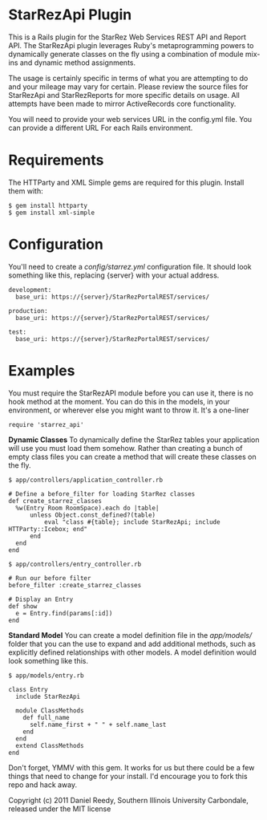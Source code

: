 StarRezApi Plugin
==========

This is a Rails plugin for the StarRez Web Services REST API and Report API. The StarRezApi
plugin leverages Ruby's metaprogramming powers to dynamically generate classes on the fly using
a combination of module mix-ins and dynamic method assignments.

The usage is certainly specific in terms of what you are attempting to do and your mileage may vary
for certain. Please review the source files for StarRezApi and StarRezReports for more specific
details on usage. All attempts have been made to mirror ActiveRecords core functionality.

You will need to provide your web services URL in the config.yml file. You can provide a different
URL For each Rails environment.

Requirements
=======

The HTTParty and XML Simple gems are required for this plugin. Install them with:

    $ gem install httparty
    $ gem install xml-simple
    
Configuration
=======

You'll need to create a _config/starrez.yml_ configuration file. It should look something like this, replacing {server} with your actual address.

    development:
      base_uri: https://{server}/StarRezPortalREST/services/
      
    production:
      base_uri: https://{server}/StarRezPortalREST/services/
      
    test:
      base_uri: https://{server}/StarRezPortalREST/services/


Examples
=======

You must require the StarRezAPI module before you can use it, there is no hook method at the moment. 
You can do this in the models, in your environment, or wherever else you might want to throw it. It's
a one-liner

    require 'starrez_api'

__Dynamic Classes__
To dynamically define the StarRez tables your application will use you must load them somehow. Rather
than creating a bunch of empty class files you can create a method that will create these classes on
the fly.

    $ app/controllers/application_controller.rb
    
    # Define a before_filter for loading StarRez classes
    def create_starrez_classes
      %w(Entry Room RoomSpace).each do |table|
	      unless Object.const_defined?(table)
		      eval "class #{table}; include StarRezApi; include HTTParty::Icebox; end"
	      end
      end
    end

    $ app/controllers/entry_controller.rb
    
    # Run our before filter
    before_filter :create_starrez_classes
    
    # Display an Entry
    def show
      e = Entry.find(params[:id])
    end


__Standard Model__
You can create a model definition file in the _app/models/_ folder that you can the use to expand and add
additional methods, such as explicitly defined relationships with other models. A model definition would
look something like this.

    $ app/models/entry.rb
    
    class Entry
      include StarRezApi
      
      module ClassMethods
        def full_name
          self.name_first + " " + self.name_last
        end
      end
      extend ClassMethods      
    end    

Don't forget, YMMV with this gem. It works for us but there could be a few things that need to change for your install.
I'd encourage you to fork this repo and hack away.

Copyright (c) 2011 Daniel Reedy, Southern Illinois University Carbondale, released under the MIT license
